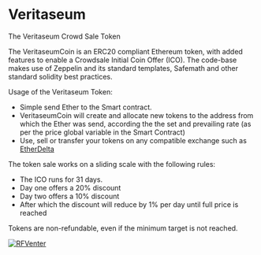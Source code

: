 # Veritaseum
The Veritaseum Crowd Sale Token

The VeritaseumCoin is an ERC20 compliant Ethereum token, with added features to enable a Crowdsale Initial Coin Offer (ICO).
The code-base makes use of Zeppelin and its standard templates, Safemath and other standard solidity best practices.

Usage of the Veritaseum Token:

 - Simple send Ether to the Smart contract.
 - VeritaseumCoin will create and allocate new tokens to the address from which the Ether was send, according the the set and prevailing rate (as per the price global variable in the Smart Contract)
 - Use, sell or transfer your tokens on any compatible exchange such as [EtherDelta](https://etherdelta.github.io/)

The token sale works on a sliding scale with the following rules:

 - The ICO runs for 31 days.
 - Day one offers a 20% discount
 - Day two offers a 10% discount
 - After which the discount will reduce by 1% per day until full price is reached

Tokens are non-refundable, even if the minimum target is not reached.

[![RFVenter](https://rfventer.github.io/images/RFV_green.png)](http://www.rfv.io)
